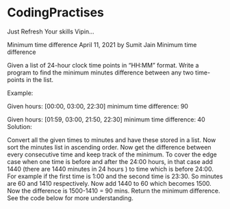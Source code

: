 # CodingPractises
Just Refresh Your skills Vipin... 


Minimum time difference
April 11, 2021 by Sumit Jain
Minimum time difference

Given a list of 24-hour clock time points in “HH:MM” format. Write a program to find the minimum minutes difference between any two time-points in the list.

Example: 

Given hours: [00:00, 03:00, 22:30]
minimum time difference: 90

Given hours: [01:59, 03:00, 21:50, 22:30]
minimum time difference: 40
Solution:

Convert all the given times to minutes and have these stored in a list.
Now sort the minutes list in ascending order.
Now get the difference between every consecutive time and keep track of the minimum.
To cover the edge case when one time is before and after the 24:00 hours, in that case add 1440 (there are 1440 minutes in 24 hours ) to time which is before 24:00. For example if the first time is 1:00 and the second time is 23:30. So minutes are 60 and 1410 respectively. Now add 1440 to 60 which becomes 1500. Now the difference is 1500-1410 = 90 mins. 
Return the minimum difference.
See the code below for more understanding.
